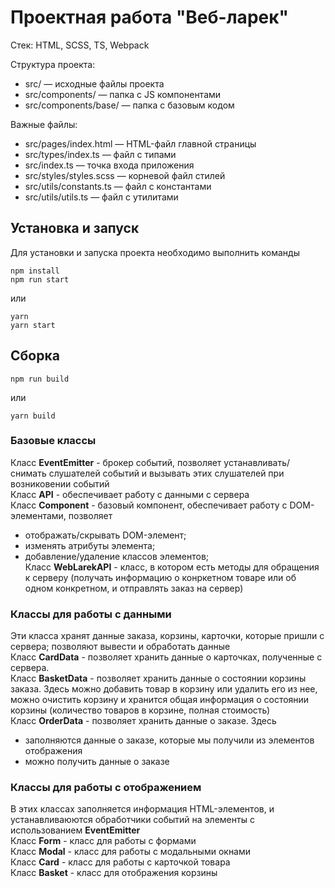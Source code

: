 # Проектная работа "Веб-ларек"

Стек: HTML, SCSS, TS, Webpack

Структура проекта:
- src/ — исходные файлы проекта
- src/components/ — папка с JS компонентами
- src/components/base/ — папка с базовым кодом

Важные файлы:
- src/pages/index.html — HTML-файл главной страницы
- src/types/index.ts — файл с типами
- src/index.ts — точка входа приложения
- src/styles/styles.scss — корневой файл стилей
- src/utils/constants.ts — файл с константами
- src/utils/utils.ts — файл с утилитами

## Установка и запуск
Для установки и запуска проекта необходимо выполнить команды

```
npm install
npm run start
```

или

```
yarn
yarn start
```
## Сборка

```
npm run build
```

или

```
yarn build
```

### Базовые классы  <br>

Класс **EventEmitter** - брокер событий, позволяет устанавливать/снимать слушателей событий и вызывать этих слушателей при возниковении событий <br>
Класс **API** - обеспечивает работу с данными с сервера <br>
Класс **Component** - базовый компонент, обеспечивает работу с DOM-элементами, позволяет <br>
 - отображать/скрывать DOM-элемент;
 - изменять атрибуты элемента;
 - добавление/удаление классов элементов; <br>
 Класс **WebLarekAPI** - класс, в котором есть методы для обращения к серверу (получать информацию о конркетном товаре или об одном конкретном, и отправлять заказ на сервер)<br> 


### Классы для работы с данными <br>
Эти класса хранят данные заказа, корзины, карточки, которые пришли с сервера; позволяют вывести и обработать данные <br>
Класс **CardData** - позволяет хранить данные о карточках, полученные с сервера.   <br>
Класс **BasketData** - позволяет хранить данные о состоянии корзины заказа. Здесь можно добавить товар в корзину или удалить его из нее, можно очистить корзину и хранится общая информация о состоянии корзины (количество товаров в корзине, полная стоимость)<br>
Класс **OrderData** - позволяет хранить данные о заказе. Здесь 
 - заполняются данные о заказе, которые мы получили из элементов отображения
 - можно получить данные о заказе  <br>


### Классы для работы с отображением <br>
В этих классах заполняется информация HTML-элементов, и устанавливаюются обработчики событий на элементы с использованием **EventEmitter** <br>
Класс **Form** - класс для работы с формами <br>
Класс **Modal** - класс для работы с модальными окнами <br>
Класс **Card** - класс для работы с карточкой товара <br>
Класс **Basket** - класс для отображения корзины <br>
